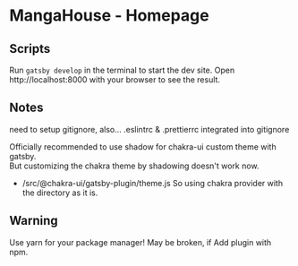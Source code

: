 # MangaHouse - Homepage

## Scripts
Run `gatsby develop` in the terminal to start the dev site.
Open http://localhost:8000 with your browser to see the result.

## Notes
need to setup gitignore, also...
.eslintrc & .prettierrc integrated into gitignore

Officially recommended to use shadow for chakra-ui custom theme with gatsby.  
But customizing the chakra theme by shadowing doesn't work now.  
* /src/@chakra-ui/gatsby-plugin/theme.js
So using chakra provider with the directory as it is.

## **Warning**
Use yarn for your package manager!
May be broken, if Add plugin with npm.